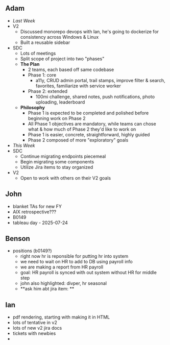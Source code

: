 ## Adam
- *Last Week*
- V2
	- Discussed monorepo devops with Ian, he's going to dockerize for consistency across Windows & Linux
	- Built a reusable sidebar
- SDC
	- Lots of meetings
	- Split scope of project into two "phases"
	- **The Plan**
		- 2 teams, each based off same codebase
		- Phase 1: core
			- a11y, CRUD admin portal, trail stamps, improve filter & search, favorites, familiarize with service worker
		- Phase 2: extended
			- 100mi challenge, shared notes, push notifications, photo uploading, leaderboard
	- **Philosophy**
		- Phase 1 is expected to be completed and polished before beginning work on Phase 2
		- All Phase 1 objectives are mandatory, while teams can chose what & how much of Phase 2 they'd like to work on
		- Phase 1 is easier, concrete, straightforward, highly guided
		- Phase 2 composed of more "exploratory" goals
- *This Week*
- SDC
	- Continue migrating endpoints piecemeal
	- Begin migrating some components
	- Utilize Jira items to stay organized
- V2
	- Open to work with others on their V2 goals


## John
- blanket TAs for new FY
- AIX retrospective???
- B0149
- tableau day - 2025-07-24

## Benson
- positions (b0149?)
	- right now hr is reponsible for putting hr into system
	- we need to wait on HR to add to DB using payroll info
	- we are making a report from HR payroll
	- goal: HR payroll is synced with out system without HR for middle step
	- john also highlighted: divper, hr seasonal
	- **ask him abt jira item: **

## Ian
- pdf rendering, starting with making it in HTML
- lots of tentative in v2
- lots of new v2 jira docs
- tickets with newbies
- 